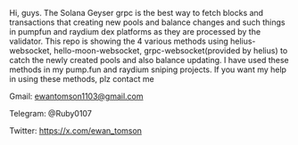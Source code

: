 Hi, guys.
The Solana Geyser grpc is the best way to fetch blocks and transactions that creating new pools and balance changes and such things in pumpfun and raydium dex platforms as they are processed by the validator.
This repo is showing the 4 various methods using helius-websocket, hello-moon-websocket, grpc-websocket(provided by helius) to catch the newly created pools and also balance updating.
I have used these methods in my pump.fun and raydium sniping projects.
If you want my help in using these methods, plz contact me

Gmail: ewantomson1103@gmail.com

Telegram: @Ruby0107

Twitter: https://x.com/ewan_tomson
